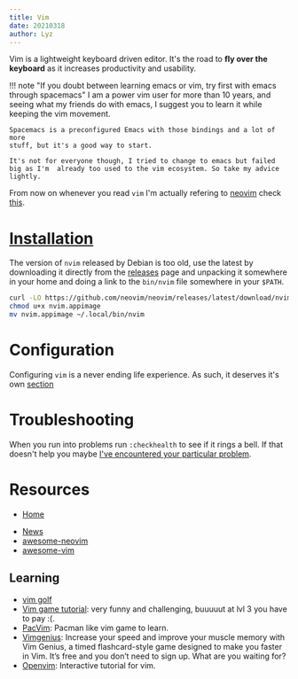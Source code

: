 ```yaml
---
title: Vim
date: 20210318
author: Lyz
---
```


Vim is a lightweight keyboard driven editor. It's the road to **fly over the
keyboard** as it increases productivity and usability.

!!! note "If you doubt between learning emacs or vim, try first with emacs through spacemacs"
    I am a power vim user for more than 10 years, and seeing what my friends do
    with emacs, I suggest you to learn it while keeping the vim movement.

    Spacemacs is a preconfigured Emacs with those bindings and a lot of more
    stuff, but it's a good way to start.

    It's not for everyone though, I tried to change to emacs but failed big as I'm  already too used to the vim ecosystem. So take my advice lightly.

From now on whenever you read `vim` I'm actually refering to [neovim](https://neovim.io/) check [this](vim_vs_neovim.md).

# [Installation](https://github.com/neovim/neovim/releases)

The version of `nvim` released by Debian is too old, use the latest by downloading it
directly from the [releases](https://github.com/neovim/neovim/releases) page and
unpacking it somewhere in your home and doing a link to the `bin/nvim` file somewhere in your `$PATH`.

```bash
curl -LO https://github.com/neovim/neovim/releases/latest/download/nvim.appimage
chmod u+x nvim.appimage
mv nvim.appimage ~/.local/bin/nvim
```

# Configuration

Configuring `vim` is a never ending life experience. As such, it deserves it's own [section](vim_config.md)

# Troubleshooting

When you run into problems run `:checkhealth` to see if it rings a bell. If that doesn't help you maybe [I've encountered your particular problem](vim_troubleshooting.md).

# Resources

- [Home](https://neovim.io/)
* [News](https://neovim.io/news/)
* [awesome-neovim](https://github.com/rockerBOO/awesome-neovim/blob/main/README.md)
* [awesome-vim](https://github.com/akrawchyk/awesome-vim)

## Learning

* [vim golf](https://www.vimgolf.com)
* [Vim game tutorial](https://vim-adventures.com/): very funny and challenging,
      buuuuut at lvl 3 you have to pay :(.
* [PacVim](https://www.ostechnix.com/pacvim-a-cli-game-to-learn-vim-commands/):
      Pacman like vim game to learn.
* [Vimgenius](http://www.vimgenius.com/): Increase your speed and improve your
      muscle memory with Vim Genius, a timed flashcard-style game designed to
      make you faster in Vim. It’s free and you don’t need to sign up. What are
      you waiting for?
* [Openvim](http://www.openvim.com/): Interactive tutorial for vim.
